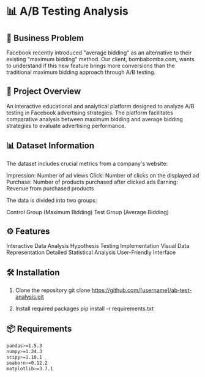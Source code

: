 # 📊 A/B Testing Analysis

## 🎯 Business Problem
Facebook recently introduced "average bidding" as an alternative to their existing "maximum bidding" method. Our client, bombabomba.com, wants to understand if this new feature brings more conversions than the traditional maximum bidding approach through A/B testing.

## 📌 Project Overview
An interactive educational and analytical platform designed to analyze A/B testing in Facebook advertising strategies. The platform facilitates comparative analysis between maximum bidding and average bidding strategies to evaluate advertising performance.

## 📊 Dataset Information
The dataset includes crucial metrics from a company's website:

Impression: Number of ad views
Click: Number of clicks on the displayed ad
Purchase: Number of products purchased after clicked ads
Earning: Revenue from purchased products

The data is divided into two groups:

Control Group (Maximum Bidding)
Test Group (Average Bidding)

## ⚙️ Features

Interactive Data Analysis
Hypothesis Testing Implementation
Visual Data Representation
Detailed Statistical Analysis
User-Friendly Interface

## 🛠️ Installation

1. Clone the repository
git clone https://github.com/[username]/ab-test-analysis.git

2. Install required packages
pip install -r requirements.txt

## 📦 Requirements
```bash
pandas>=1.5.3
numpy>=1.24.3
scipy>=1.10.1
seaborn>=0.12.2
matplotlib>=3.7.1
```
